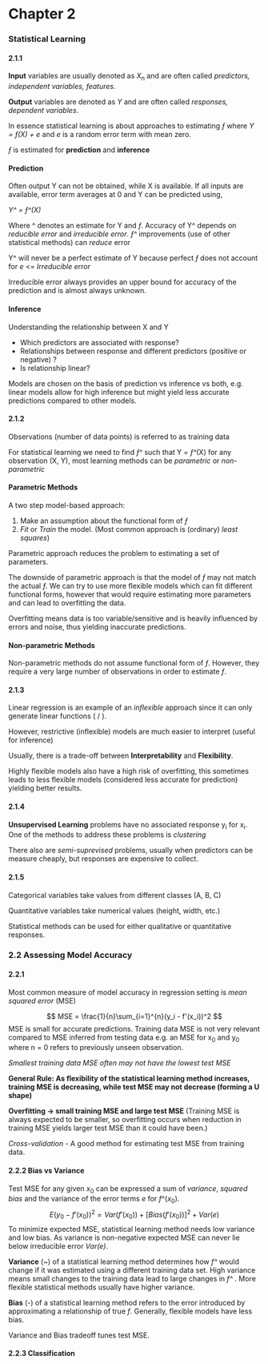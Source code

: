 # Chapter 2

### Statistical Learning

#### 2.1.1

**Input** variables are usually denoted as *X*<sub>n</sub> and are often called *predictors, independent variables, features*. 

**Output** variables are denoted as *Y* and are often called *responses, dependent variables*.

In essence statistical learning is about approaches to estimating  *ƒ* where *Y = ƒ(X) + e* and *e* is a random error term with mean zero.

*ƒ* is estimated for **prediction** and **inference**

#### Prediction

Often output Y can not be obtained, while X is available. If all inputs are available, error term averages at 0 and Y can be predicted using,

 *Y^ = ƒ^(X)* 

Where ^ denotes an estimate for Y and *ƒ*.
Accuracy of Y^ depends on *reducible error* and *irreducible error*.
*ƒ^* improvements (use of other statistical methods) can *reduce* error

Y^ will never be a perfect estimate of Y because perfect *ƒ* does not account for *e* <= *Irreducible error* 

Irreducible error always provides an upper bound for accuracy of the prediction and is almost always unknown.

#### Inference

Understanding the relationship between X and Y

- Which predictors are associated with response?
- Relationships between response and different predictors (positive or negative) ?
- Is relationship linear?



Models are chosen on the basis of prediction vs inference vs both, e.g. linear models allow for high inference but might yield less accurate predictions compared to other models.

#### 2.1.2

Observations (number of data points) is referred to as training data

For statistical learning we need to find *ƒ^* such that Y = *ƒ^*(X) for any observation (X, Y), most learning methods can be *parametric* or *non-parametric*

#### Parametric Methods

A two step model-based approach:

1. Make an assumption about the functional form of *ƒ*
2. *Fit* or *Train* the model. (Most common approach is (ordinary) *least squares*)

Parametric approach reduces the problem to estimating a set of parameters.

The downside of parametric approach is that the model of *ƒ* may not match the actual *ƒ*. We can try to use more flexible models which can fit different functional forms, however that would require estimating more parameters and can lead to overfitting the data. 

Overfitting means data is too variable/sensitive and is heavily influenced by errors and noise, thus yielding inaccurate predictions.

#### Non-parametric Methods

Non-parametric methods do not assume functional form of *ƒ*. However, they require a very large number of observations in order to estimate *ƒ*.

#### 2.1.3

Linear regression is an example of an *inflexible* approach since it can only generate linear functions ( / ).

However, restrictive (inflexible) models are much easier to interpret (useful for inference)

Usually, there is a trade-off between **Interpretability** and **Flexibility**. 

Highly flexible models also have a high risk of overfitting, this sometimes leads to less flexible models (considered less accurate for prediction) yielding better results.

#### 2.1.4

**Unsupervised Learning** problems have no associated response y<sub>i</sub> for x<sub>i</sub>. One of the methods to address these problems is *clustering*

There also are *semi-suprevised* problems, usually when predictors can be measure cheaply, but responses are expensive to collect.

#### 2.1.5

Categorical variables take values from different classes (A, B, C)

Quantitative variables take numerical values (height, width, etc.)

Statistical methods can be used for either qualitative or quantitative responses.

### 2.2 Assessing Model Accuracy

#### 2.2.1

Most common measure of model accuracy in regression setting is *mean squared error* (MSE)

$$
MSE = \frac{1}{n}\sum_{i=1}^{n}(y_i - f'(x_i))^2
$$
MSE is small for accurate predictions. Training data MSE is not very relevant compared to MSE inferred from testing data e.g. an MSE for x<sub>0</sub> and y<sub>0</sub> where n = 0 refers to previously unseen observation.

*Smallest training data MSE often may not have the lowest test MSE*

**General Rule: As flexibility of the statistical learning method increases, training MSE is decreasing, while test MSE may not decrease (forming a U shape)**

**Overfitting -> small training MSE and large test MSE** (Training MSE is always expected to be smaller, so overfitting occurs when reduction in training MSE yields larger test MSE than it could have been.)

*Cross-validation* - A good method for estimating test MSE from training data.

#### 2.2.2 Bias vs Variance

Test MSE for any given *x*<sub>0</sub> can be expressed a sum of *variance*, *squared bias* and the variance of the error terms *e* for *f*^(*x*<sub>0</sub>).
$$
E(y_0 - f'(x_0))^2 = Var(f'(x_0)) + [Bias(f'(x_0))]^2 + Var(e)
$$
To minimize expected MSE, statistical learning method needs low variance and low bias. As variance is non-negative expected MSE can never lie below irreducible error *Var(e)*. 

**Variance** (~) of a statistical learning method determines how *f^* would change if it was estimated using a different training data set. High variance means small changes to the training data lead to large changes in *f^* . More flexible statistical methods usually have higher variance.

**Bias** (-) of a statistical learning method refers to the error introduced by approximating a relationship of true *f*. Generally, flexible models have less bias. 

Variance and Bias tradeoff tunes test MSE.

#### 2.2.3 Classification
